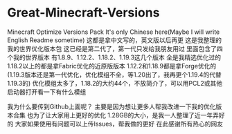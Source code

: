 # Great-Minecraft-Versions
Minecraft Optimize Versions Pack
It's only Chinese here(Maybe I will write English Readme sometime)
这都是拿中文写的，英文版以后再更
这是我整理的我的世界优化版本包
这已经是第二代了，第一代只发给我朋友用过
里面包含了四个我的世界版本
有1.8.9、1.12.2、1.18.2、1.19.3这几个版本
全是我精选优化过的
1.18.2以上的都是拿Fabric优化的近原版版本
1.12.2和1.18.9都是拿Forge优化的
(1.19.3版本还是第一代优化，优化模组不全，等1.20出了，我再更个1.19.4的代替1.19.3的)
优化模组太多了，1.18.2的大约44个，不放简介了，可以用PCL2或其他启动器打开看一下有什么模组

我为什么要传到Github上面呢？
主要是因为想让更多人帮我改进一下我的优化版本合集
也为了让大家用上更好的优化
1.28GB的大小，是我一人整理了近一年弄好的
大家如果使用有问题可以上传Issues，帮我做的更好
在此感谢所有热心的网友
